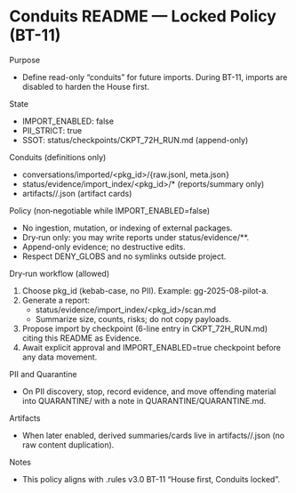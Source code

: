 # Conduits README — Locked Policy (BT-11)

Purpose
- Define read-only “conduits” for future imports. During BT-11, imports are disabled to harden the House first.

State
- IMPORT_ENABLED: false
- PII_STRICT: true
- SSOT: status/checkpoints/CKPT_72H_RUN.md (append-only)

Conduits (definitions only)
- conversations/imported/<pkg_id>/{raw.jsonl, meta.json}
- status/evidence/import_index/<pkg_id>/*  (reports/summary only)
- artifacts/<date>/<slug>.json            (artifact cards)

Policy (non‑negotiable while IMPORT_ENABLED=false)
- No ingestion, mutation, or indexing of external packages.
- Dry‑run only: you may write reports under status/evidence/**.
- Append-only evidence; no destructive edits.
- Respect DENY_GLOBS and no symlinks outside project.

Dry‑run workflow (allowed)
1) Choose pkg_id (kebab-case, no PII). Example: gg-2025-08-pilot-a.
2) Generate a report:
   - status/evidence/import_index/<pkg_id>/scan.md
   - Summarize size, counts, risks; do not copy payloads.
3) Propose import by checkpoint (6-line entry in CKPT_72H_RUN.md) citing this README as Evidence.
4) Await explicit approval and IMPORT_ENABLED=true checkpoint before any data movement.

PII and Quarantine
- On PII discovery, stop, record evidence, and move offending material into QUARANTINE/ with a note in QUARANTINE/QUARANTINE.md.

Artifacts
- When later enabled, derived summaries/cards live in artifacts/<date>/<slug>.json (no raw content duplication).

Notes
- This policy aligns with .rules v3.0 BT-11 “House first, Conduits locked”.